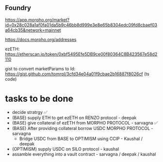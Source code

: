 ## Foundry

https://app.morpho.org/market?id=0x28c028a1af0fa01da5b9c46bb8d999e3e8e65b8304edc09fd8cbaef03a64cb35&network=mainnet

https://docs.morpho.org/addresses

ezETH: https://etherscan.io/token/0xbf5495Efe5DB9ce00f80364C8B423567e58d2110

gist to convert marketParams to Id: https://gist.github.com/tomrpl/3cfd34e04a01f9cbae2b16887f8026cf (ts code)

# tasks to be done

- decide stratrgy ✅
- (BASE) supply ETH to get ezETH on RENZO protocol - deepak
- (BASE) give collateral of ezETH from MORPHO PROTOCOL - sarvagna ✅
- (BASE) After providing collateral borrow USDC MORPHO PROTOCOL - sarvagna
  - Bridge USDC from BASE to OPTIMISM using CCIP - Kaushal / deepak
- (OPTIMISM) supply USDC on SILO protocol - kaushal
- assamble everything into a vault contract - sarvagna / deepak / kaushal
